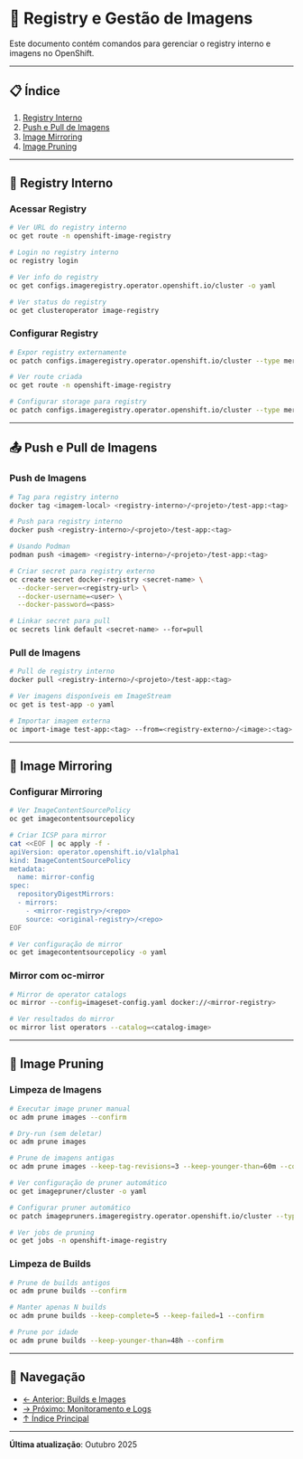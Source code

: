 # 🐳 Registry e Gestão de Imagens

Este documento contém comandos para gerenciar o registry interno e imagens no OpenShift.

---

## 📋 Índice

1. [Registry Interno](#registry-interno)
2. [Push e Pull de Imagens](#push-e-pull-de-imagens)
3. [Image Mirroring](#image-mirroring)
4. [Image Pruning](#image-pruning)

---

## 🏪 Registry Interno

### Acessar Registry
```bash
# Ver URL do registry interno
oc get route -n openshift-image-registry
```

```bash
# Login no registry interno
oc registry login
```

```bash
# Ver info do registry
oc get configs.imageregistry.operator.openshift.io/cluster -o yaml
```

```bash
# Ver status do registry
oc get clusteroperator image-registry
```

### Configurar Registry
```bash
# Expor registry externamente
oc patch configs.imageregistry.operator.openshift.io/cluster --type merge -p '{"spec":{"defaultRoute":true}}'
```

```bash
# Ver route criada
oc get route -n openshift-image-registry
```

```bash
# Configurar storage para registry
oc patch configs.imageregistry.operator.openshift.io/cluster --type merge -p '{"spec":{"storage":{"pvc":{"claim":""}}}}'
```

---

## 📤 Push e Pull de Imagens

### Push de Imagens
```bash
# Tag para registry interno
docker tag <imagem-local> <registry-interno>/<projeto>/test-app:<tag>
```

```bash
# Push para registry interno
docker push <registry-interno>/<projeto>/test-app:<tag>
```

```bash
# Usando Podman
podman push <imagem> <registry-interno>/<projeto>/test-app:<tag>
```

```bash
# Criar secret para registry externo
oc create secret docker-registry <secret-name> \
  --docker-server=<registry-url> \
  --docker-username=<user> \
  --docker-password=<pass>
```

```bash
# Linkar secret para pull
oc secrets link default <secret-name> --for=pull
```

### Pull de Imagens
```bash
# Pull de registry interno
docker pull <registry-interno>/<projeto>/test-app:<tag>
```

```bash
# Ver imagens disponíveis em ImageStream
oc get is test-app -o yaml
```

```bash
# Importar imagem externa
oc import-image test-app:<tag> --from=<registry-externo>/<image>:<tag> --confirm
```

---

## 🔄 Image Mirroring

### Configurar Mirroring
```bash
# Ver ImageContentSourcePolicy
oc get imagecontentsourcepolicy
```

```bash
# Criar ICSP para mirror
cat <<EOF | oc apply -f -
apiVersion: operator.openshift.io/v1alpha1
kind: ImageContentSourcePolicy
metadata:
  name: mirror-config
spec:
  repositoryDigestMirrors:
  - mirrors:
    - <mirror-registry>/<repo>
    source: <original-registry>/<repo>
EOF
```

```bash
# Ver configuração de mirror
oc get imagecontentsourcepolicy -o yaml
```

### Mirror com oc-mirror
```bash
# Mirror de operator catalogs
oc mirror --config=imageset-config.yaml docker://<mirror-registry>
```

```bash
# Ver resultados do mirror
oc mirror list operators --catalog=<catalog-image>
```

---

## 🧹 Image Pruning

### Limpeza de Imagens
```bash
# Executar image pruner manual
oc adm prune images --confirm
```

```bash
# Dry-run (sem deletar)
oc adm prune images
```

```bash
# Prune de imagens antigas
oc adm prune images --keep-tag-revisions=3 --keep-younger-than=60m --confirm
```

```bash
# Ver configuração de pruner automático
oc get imagepruner/cluster -o yaml
```

```bash
# Configurar pruner automático
oc patch imagepruners.imageregistry.operator.openshift.io/cluster --type merge -p '{"spec":{"schedule":"0 0 * * *","suspend":false,"keepTagRevisions":3}}'
```

```bash
# Ver jobs de pruning
oc get jobs -n openshift-image-registry
```

### Limpeza de Builds
```bash
# Prune de builds antigos
oc adm prune builds --confirm
```

```bash
# Manter apenas N builds
oc adm prune builds --keep-complete=5 --keep-failed=1 --confirm
```

```bash
# Prune por idade
oc adm prune builds --keep-younger-than=48h --confirm
```

---

## 📖 Navegação

- [← Anterior: Builds e Images](09-builds-images.md)
- [→ Próximo: Monitoramento e Logs](11-monitoramento-logs.md)
- [↑ Índice Principal](README.md)

---

**Última atualização**: Outubro 2025
